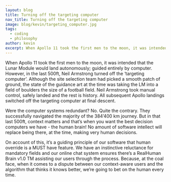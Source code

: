 ```yaml
---
layout: blog
title: Turning off the targeting computer
nav_title: Turning off the targeting computer
image: blog/kevin/targeting_computer.jpg
tags:
  - coding
  - philosophy
author: kevin
excerpt: When Apollo 11 took the first men to the moon, it was intended that the Lunar Module would land autonomously; guided entirely by computer. However, in the last 500ft, Neil Armstrong turned off the ‘targeting computer’. Although the site selection team had picked a smooth patch of ground, the state of the guidance art at the time was taking the LM into a field of boulders the size of a football field.
---
```


When Apollo 11 took the first men to the moon, it was intended that the Lunar Module would land autonomously; guided entirely by computer. However, in the last 500ft, Neil Armstrong turned off the ‘targeting computer’. Although the site selection team had picked a smooth patch of ground, the state of the guidance art at the time was taking the LM into a field of boulders the size of a football field. Neil Armstrong took manual control, safely landed and the rest is history. All subsequent Apollo landings switched off the targeting computer at final descent.

Were the computer systems redundant? No. Quite the contrary. They successfully navigated the majority of the 384’400 km journey. But in that last 500ft, context matters and that’s when  you want the best decision computers we have - the human brain! No amount of software intellect will replace being there, at the time, making very human decisions.

On account of this, it’s a guiding principle of our software that human override is a MUST have feature. We have an instinctive reluctance for mandatory fields and our online chat system ensures there’s a RealHuman Brain v1.0 TM assisting our users through the process. Because, at the coal face, when it comes to a dispute between our context-aware users and the algorithm that thinks it knows better, we’re going to bet on the human every time.